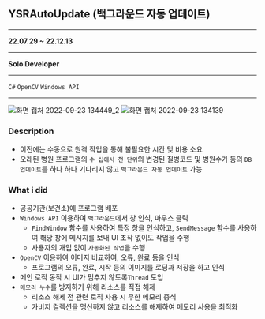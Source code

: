 ## YSRAutoUpdate (백그라운드 자동 업데이트)

---
**22.07.29 ~ 22.12.13**

---
**Solo Developer**

---
`C#` `OpenCV` `Windows API`

---

![화면 캡처 2022-09-23 134449_2](https://github.com/beo202202/YSRAutoUpdate/assets/125543130/3c9c02c1-fe02-4696-b898-55d155eacc3e)
![화면 캡처 2022-09-23 134139](https://github.com/beo202202/YSRAutoUpdate/assets/125543130/ce7cfc41-8fdc-4c62-8e1b-a936afa0ed71)

### Description

- 이전에는 수동으로 원격 작업을 통해 불필요한 시간 및 비용 소요
- 오래된 병원 프로그램의 `수 십에서 천 단위`의 변경된 질병코드 및 병원수가 등의 `DB 업데이트`를 하나 하나 기다리지 않고 `백그라운드 자동 업데이트` 가능

### What i did

- 공공기관(보건소)에 프로그램 배포
- `Windows API` 이용하여 `백그라운드`에서 창 인식, 마우스 클릭
    - `FindWindow` 함수를 사용하여 특정 창을 인식하고, `SendMessage` 함수를 사용하여 해당 창에 메시지를 보내 UI 조작 없이도 작업을 수행
    - 사용자의 개입 없이 `자동화된 작업`을 수행
- `OpenCV` 이용하여 이미지 비교하여, 오류, 완료 등을 인식
    - 프로그램의 오류, 완료, 시작 등의 이미지를 로딩과 저장을 하고 인식
- 메인 로직 동작 시 UI가 멈추지 않도록`Thread` 도입
- `메모리 누수`를 방지하기 위해 리소스를 직접 해제
    - 리소스 해제 전 관련 로직 사용 시 무한 메모리 증식
    - 가비지 컬렉션을 맹신하지 않고 리소스를 해제하여 메모리 사용을 최적화